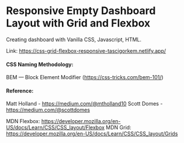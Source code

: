 # Responsive Empty Dashboard Layout with Grid and Flexbox

Creating dashboard with Vanilla CSS, Javascript, HTML.

Link: https://css-grid-flexbox-responsive-tascigorkem.netlify.app/

#### CSS Naming Methodology: 
BEM — Block Element Modifier (https://css-tricks.com/bem-101/)

#### Reference: 
Matt Holland - https://medium.com/@mtholland10
Scott Domes - https://medium.com/@scottdomes

MDN Flexbox: https://developer.mozilla.org/en-US/docs/Learn/CSS/CSS_layout/Flexbox
MDN Grid: https://developer.mozilla.org/en-US/docs/Learn/CSS/CSS_layout/Grids
